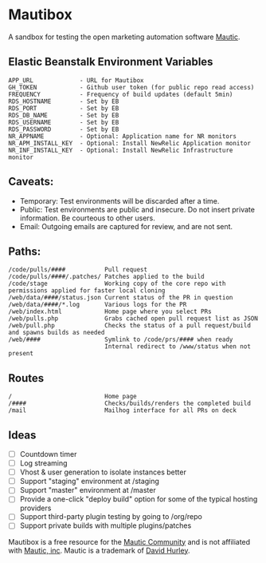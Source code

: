 # Mautibox

A sandbox for testing the open marketing automation software [Mautic](https://github.com/mautic/mautic).

## Elastic Beanstalk Environment Variables

    APP_URL             - URL for Mautibox
    GH_TOKEN            - Github user token (for public repo read access)
    FREQUENCY           - Frequency of build updates (default 5min)
    RDS_HOSTNAME        - Set by EB
    RDS_PORT            - Set by EB
    RDS_DB_NAME         - Set by EB
    RDS_USERNAME        - Set by EB
    RDS_PASSWORD        - Set by EB
    NR_APPNAME          - Optional: Application name for NR monitors
    NR_APM_INSTALL_KEY  - Optional: Install NewRelic Application monitor
    NR_INF_INSTALL_KEY  - Optional: Install NewRelic Infrastructure monitor

## Caveats:

* Temporary: Test environments will be discarded after a time.
* Public: Test environments are public and insecure. Do not insert private information. Be courteous to other users.
* Email: Outgoing emails are captured for review, and are not sent.

## Paths:

    /code/pulls/####           Pull request
    /code/pulls/####/.patches/ Patches applied to the build
    /code/stage                Working copy of the core repo with permissions applied for faster local cloning
    /web/data/####/status.json Current status of the PR in question
    /web/data/####/*.log       Various logs for the PR
    /web/index.html            Home page where you select PRs
    /web/pulls.php             Grabs cached open pull request list as JSON
    /web/pull.php              Checks the status of a pull request/build and spawns builds as needed
    /web/####                  Symlink to /code/prs/#### when ready
                               Internal redirect to /www/status when not present
## Routes

    /                          Home page
    /####                      Checks/builds/renders the completed build
    /mail                      Mailhog interface for all PRs on deck

## Ideas

* [ ] Countdown timer
* [ ] Log streaming
* [ ] Vhost & user generation to isolate instances better
* [ ] Support "staging" environment at /staging
* [ ] Support "master" environment at /master
* [ ] Provide a one-click "deploy build" option for some of the typical hosting providers
* [ ] Support third-party plugin testing by going to /org/repo
* [ ] Support private builds with multiple plugins/patches

Mautibox is a free resource for the [Mautic Community](https://mautic.org) and is not affiliated with [Mautic, inc](https://mautic.com). Mautic is a trademark of [David Hurley](http://dbhurley.com).